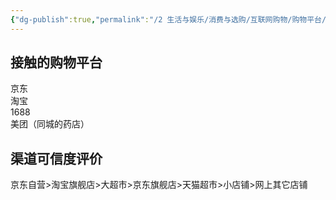 ```yaml
---
{"dg-publish":true,"permalink":"/2 生活与娱乐/消费与选购/互联网购物/购物平台/","title":"购物平台"}
---
```



## 接触的购物平台
京东  
淘宝  
1688  
美团（同城的药店）

## 渠道可信度评价
京东自营>淘宝旗舰店>大超市>京东旗舰店>天猫超市>小店铺>网上其它店铺